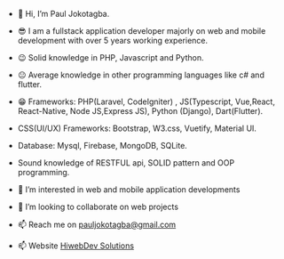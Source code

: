 -  👋 Hi, I’m Paul Jokotagba.
-  😎 I am a fullstack application developer majorly on web and mobile development with over 5 years working experience.
-  😉 Solid knowledge in PHP, Javascript and Python.
-  😐 Average knowledge in other programming languages like c# and flutter.
-  😁 Frameworks: PHP(Laravel, CodeIgniter) , JS(Typescript, Vue,React, React-Native, Node JS,Express JS), Python (Django), Dart(Flutter).
-   CSS(UI/UX) Frameworks: Bootstrap, W3.css, Vuetify, Material UI.
-  Database: Mysql, Firebase, MongoDB, SQLite.
-  Sound knowledge of RESTFUL api, SOLID pattern and OOP programming.
 
- 👀 I’m interested in web and mobile application developments<br>
- 💞️ I’m looking to collaborate on web  projects<br>
- 📫 Reach me on pauljokotagba@gmail.com<br>
- 📫 Website <a href="https://hiwebdevsolutions.com">HiwebDev Solutions</a>

<!---
kingjokes/kingjokes is a ✨ special ✨ repository because its `README.md` (this file) appears on your GitHub profile.
You can click the Preview link to take a look at your changes.
--->
